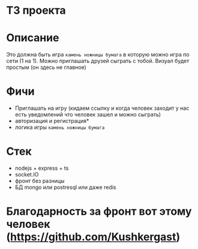 # ТЗ проекта 

# Описание 
Это должна быть игра `камень ножницы бумага` 
в которую можно игра по сети (1 на 1). 
Можно приглашать друзей сыграть с тобой.
Визуал будет простым (он здесь не главное)

# Фичи
- Приглашать на игру (кидаем ссылку и когда человек заходит у нас есть уведомлений что человек зашел и можно сыграть)
- авторизация и регистрация*
- логика игры `камень ножницы бумага`


# Стек
- nodejs + express + ts
- socket.IO
- фронт без разницы
- БД mongo или postresql или даже redis 

# Благодарность за фронт вот этому человек (https://github.com/Kushkergast)